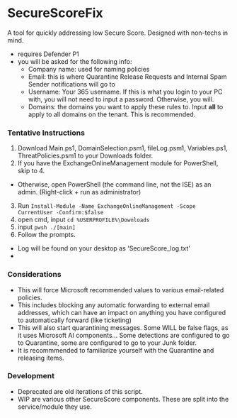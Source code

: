 # SecureScoreFix
A tool for quickly addressing low Secure Score. Designed with non-techs in mind.

- requires Defender P1
- you will be asked for the following info:
  - Company name: used for naming policies
  - Email: this is where Quarantine Release Requests and Internal Spam Sender notifications will go to
  - Username: Your 365 username. If this is what you login to your PC with, you will not need to input a password. Otherwise, you will.
  - Domains: the domains you want to apply these rules to. Input **all** to apply to all domains on the tenant. This is recommended.
   
### Tentative Instructions
1. Download Main.ps1, DomainSelection.psm1, fileLog.psm1, Variables.ps1, ThreatPolicies.psm1 to your Downloads folder.
2. If you have the ExchangeOnlineManagement module for PowerShell, skip to 4.
- Otherwise, open PowerShell (the command line, not the ISE) as an admin. (Right-click + run as administrator)
3. Run `Install-Module -Name ExchangeOnlineManagement -Scope CurrentUser -Confirm:$false`
4. open cmd, input `cd %USERPROFILE%\Downloads`
5. input `pwsh ./[main]`
6. Follow the prompts.
- Log will be found on your desktop as 'SecureScore_log.txt'
- 
 ### Considerations
 - This will force Microsoft recommended values to various email-related policies.
 - This includes blocking any automatic forwarding to external email addresses, which can have an impact on anything you have configured to automatically forward (like ticketing)
 - This will also start quarantining messages. Some WILL be false flags, as it uses Microsoft AI components... Some detections are configured to go to Quarantine, some are configured to go to your Junk folder.
 - It is recommmended to familiarize yourself with the Quarantine and releasing items.

### Development
- Deprecated are old iterations of this script.
- WIP are various other SecureScore components. These are split into the service/module they use.
